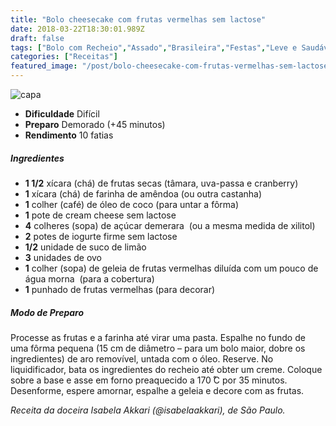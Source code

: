 ```yaml
---
title: "Bolo cheesecake com frutas vermelhas sem lactose"
date: 2018-03-22T18:30:01.989Z
draft: false
tags: ["Bolo com Recheio","Assado","Brasileira","Festas","Leve e Saudável","Bolo","cheesecake"]
categories: ["Receitas"]
featured_image: "/post/bolo-cheesecake-com-frutas-vermelhas-sem-lactose.e8445429.jpg"
---
```


![capa](/post/bolo-cheesecake-com-frutas-vermelhas-sem-lactose.e8445429.jpg)

*   **Dificuldade** Difícil
*   **Preparo** Demorado (+45 minutos)
*   **Rendimento** 10 fatias

##### Ingredientes

*   **1 1/2** xícara (chá) de frutas secas (tâmara, uva-passa e cranberry)
*   **1** xícara (chá) de farinha de amêndoa (ou outra castanha)  
*   **1** colher (café) de óleo de coco (para untar a fôrma)  
*   **1** pote de cream cheese sem lactose
*   **4** colheres (sopa) de açúcar demerara  (ou a mesma medida de xilitol)
*   **2** potes de iogurte firme sem lactose
*   **1/2** unidade de suco de limão
*   **3** unidades de ovo
*   **1** colher (sopa) de geleia de frutas vermelhas diluída com um pouco de água morna  (para a cobertura) 
*   **1** punhado de frutas vermelhas (para decorar)  

##### Modo de Preparo

Processe as frutas e a farinha até virar uma pasta. Espalhe no fundo de uma fôrma pequena (15 cm de diâmetro – para um bolo maior, dobre os ingredientes) de aro removível, untada com o óleo. Reserve. No liquidificador, bata os ingredientes do recheio até obter um creme. Coloque sobre a base e asse em forno preaquecido a 170 ̊C por 35 minutos. Desenforme, espere amornar, espalhe a geleia e decore com as frutas.

_Receita da doceira Isabela Akkari (@isabelaakkari), de São Paulo._
